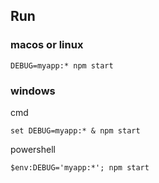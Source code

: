 ## Run

### macos or linux
```shell
DEBUG=myapp:* npm start
```

### windows

cmd
```shell
set DEBUG=myapp:* & npm start
```

powershell
```shell
$env:DEBUG='myapp:*'; npm start
```

